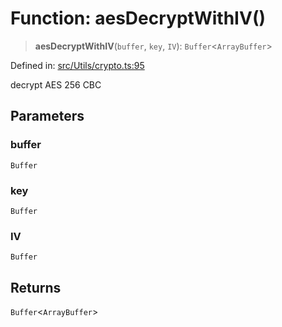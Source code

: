 # Function: aesDecryptWithIV()

> **aesDecryptWithIV**(`buffer`, `key`, `IV`): `Buffer`\<`ArrayBuffer`\>

Defined in: [src/Utils/crypto.ts:95](https://github.com/Fokusdotid/Baileys/blob/a954da2ee3c892812cf9528a5a214092693c872f/src/Utils/crypto.ts#L95)

decrypt AES 256 CBC

## Parameters

### buffer

`Buffer`

### key

`Buffer`

### IV

`Buffer`

## Returns

`Buffer`\<`ArrayBuffer`\>
